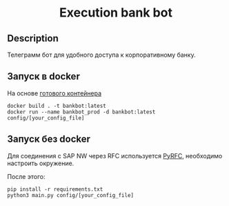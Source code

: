 <h1 align="center">Execution bank bot</h1>

## Description

Телеграмм бот для удобного доступа к корпоративному банку.

## Запуск в docker

На основе <a  href="https://hub.docker.com/r/nektoman/sapnwsdk">готового контейнера</a>
```
docker build . -t bankbot:latest
docker run --name bankbot_prod -d bankbot:latest config/[your_config_file]
```

## Запуск без docker

Для соединения с SAP NW через RFC используется <a  href="http://sap.github.io/PyRFC/install.html">PyRFC</a>, необходимо настроить окружение.

После этого:
```
pip install -r requirements.txt
python3 main.py config/[your_config_file]
```
